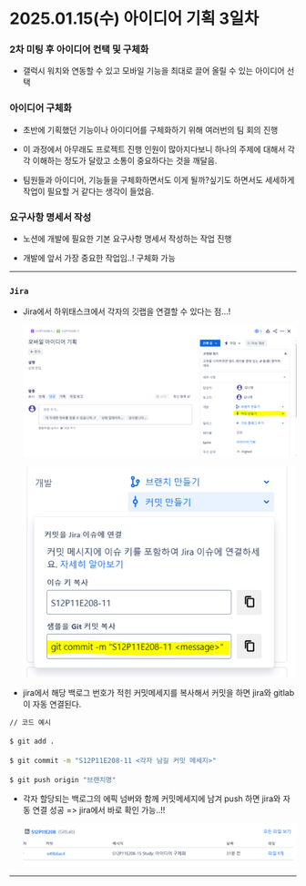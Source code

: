 # 2025.01.15(수) 아이디어 기획 3일차

### 2차 미팅 후 아이디어 컨택 및 구체화

- 갤럭시 워치와 연동할 수 있고 모바일 기능을 최대로 끌어 올릴 수 있는 아이디어 선택

### 아이디어 구체화

- 초반에 기획했던 기능이나 아이디어를 구체화하기 위해 여러번의 팀 회의 진행

- 이 과정에서 아무래도 프로젝트 진행 인원이 많아지다보니 하나의 주제에 대해서 각각 이해하는 정도가 달랐고 소통이 중요하다는 것을 깨달음.

- 팀원들과 아이디어, 기능들을 구체화하면서도 이게 될까?싶기도 하면서도 세세하게 작업이 필요할 거 같다는 생각이 들었음.

### 요구사항 명세서 작성

- 노션에 개발에 필요한 기본 요구사항 명세서 작성하는 작업 진행

- 개발에 앞서 가장 중요한 작업임..! 구체화 가능

---

### `Jira`

- Jira에서 하위태스크에서 각자의 깃랩을 연결할 수 있다는 점...!

  ![alt text](./jira_gitlab_connect_img/image_00.png)

  ![alt text](./jira_gitlab_connect_img/image_01.png)

- jira에서 해당 백로그 번호가 적힌 커밋메세지를 복사해서 커밋을 하면 jira와 gitlab이 자동 연결된다.

```bash
// 코드 예시

$ git add .

$ git commit -m "S12P11E208-11 <각자 남길 커밋 메세지>"

$ git push origin "브랜치명"
```

- 각자 할당되는 백로그의 에픽 넘버와 함께 커밋메세지에 남겨 push 하면 jira와 자동 연결 성공 => jira에서 바로 확인 가능..!!

  ![alt text](./jira_gitlab_connect_img/image_02.png)

---

